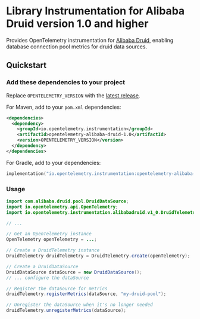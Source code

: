 # Library Instrumentation for Alibaba Druid version 1.0 and higher

Provides OpenTelemetry instrumentation for [Alibaba Druid](https://github.com/alibaba/druid),
enabling database connection pool metrics for druid data sources.

## Quickstart

### Add these dependencies to your project

Replace `OPENTELEMETRY_VERSION` with the [latest release](https://central.sonatype.com/artifact/io.opentelemetry.instrumentation/opentelemetry-alibaba-druid-1.0).

For Maven, add to your `pom.xml` dependencies:

```xml
<dependencies>
  <dependency>
    <groupId>io.opentelemetry.instrumentation</groupId>
    <artifactId>opentelemetry-alibaba-druid-1.0</artifactId>
    <version>OPENTELEMETRY_VERSION</version>
  </dependency>
</dependencies>
```

For Gradle, add to your dependencies:

```kotlin
implementation("io.opentelemetry.instrumentation:opentelemetry-alibaba-druid-1.0:OPENTELEMETRY_VERSION")
```

### Usage

```java
import com.alibaba.druid.pool.DruidDataSource;
import io.opentelemetry.api.OpenTelemetry;
import io.opentelemetry.instrumentation.alibabadruid.v1_0.DruidTelemetry;

// ...

// Get an OpenTelemetry instance
OpenTelemetry openTelemetry = ...;

// Create a DruidTelemetry instance
DruidTelemetry druidTelemetry = DruidTelemetry.create(openTelemetry);

// Create a DruidDataSource
DruidDataSource dataSource = new DruidDataSource();
// ... configure the dataSource

// Register the dataSource for metrics
druidTelemetry.registerMetrics(dataSource, "my-druid-pool");

// Unregister the dataSource when it's no longer needed
druidTelemetry.unregisterMetrics(dataSource);
```
